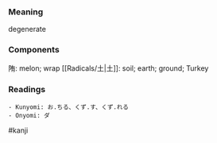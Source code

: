 ### Meaning

degenerate

### Components

陏: melon; wrap [[Radicals/土|土]]: soil; earth; ground; Turkey

### Readings

```
- Kunyomi: お.ちる、くず.す、くず.れる
- Onyomi: ダ
```

#kanji